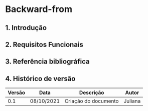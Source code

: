 # Backward-from

## 1. Introdução

## 2. Requisitos Funcionais

## 3. Referência bibliográfica

## 4. Histórico de versão

| Versão | Data       | Descrição            | Autor        |
| ------ | ---------- | -------------------- | ------------ |
| 0.1    | 08/10/2021 | Criação do documento | Juliana      |
